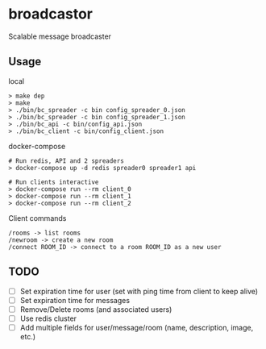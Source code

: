 # broadcastor
Scalable message broadcaster

## Usage
local
```
> make dep
> make
> ./bin/bc_spreader -c bin config_spreader_0.json
> ./bin/bc_spreader -c bin config_spreader_1.json
> ./bin/bc_api -c bin/config_api.json
> ./bin/bc_client -c bin/config_client.json
```

docker-compose
```
# Run redis, API and 2 spreaders
> docker-compose up -d redis spreader0 spreader1 api

# Run clients interactive
> docker-compose run --rm client_0
> docker-compose run --rm client_1
> docker-compose run --rm client_2
```

Client commands
```
/rooms -> list rooms
/newroom -> create a new room
/connect ROOM_ID -> connect to a room ROOM_ID as a new user
```

## TODO
- [ ] Set expiration time for user (set with ping time from client to keep alive)
- [ ] Set expiration time for messages
- [ ] Remove/Delete rooms (and associated users)
- [ ] Use redis cluster
- [ ] Add multiple fields for user/message/room (name, description, image, etc.)
